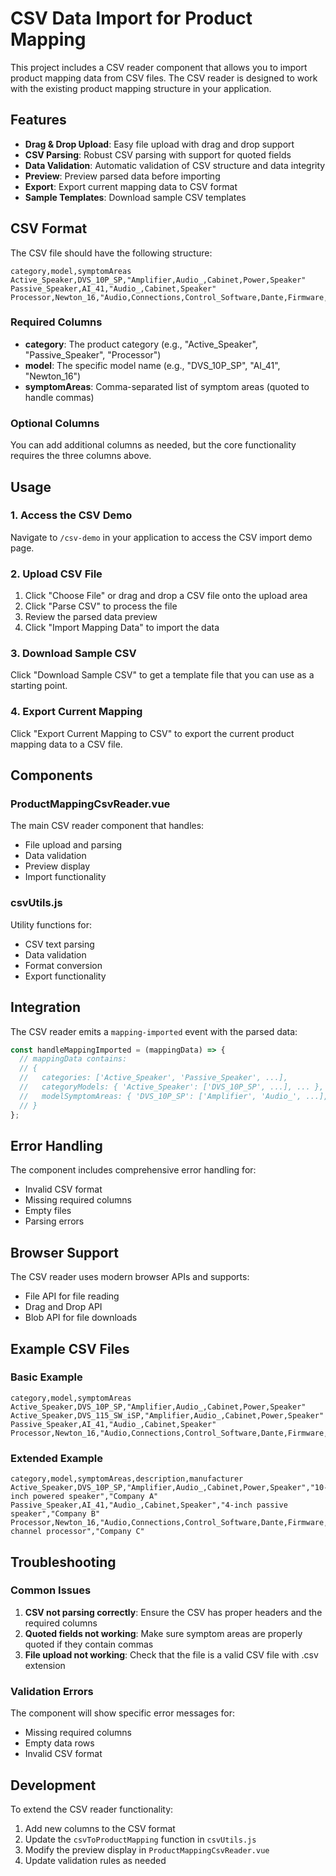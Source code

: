 # CSV Data Import for Product Mapping

This project includes a CSV reader component that allows you to import product mapping data from CSV files. The CSV reader is designed to work with the existing product mapping structure in your application.

## Features

- **Drag & Drop Upload**: Easy file upload with drag and drop support
- **CSV Parsing**: Robust CSV parsing with support for quoted fields
- **Data Validation**: Automatic validation of CSV structure and data integrity
- **Preview**: Preview parsed data before importing
- **Export**: Export current mapping data to CSV format
- **Sample Templates**: Download sample CSV templates

## CSV Format

The CSV file should have the following structure:

```csv
category,model,symptomAreas
Active_Speaker,DVS_10P_SP,"Amplifier,Audio_,Cabinet,Power,Speaker"
Passive_Speaker,AI_41,"Audio_,Cabinet,Speaker"
Processor,Newton_16,"Audio,Connections,Control_Software,Dante,Firmware,Mechanics,Power"
```

### Required Columns

- **category**: The product category (e.g., "Active_Speaker", "Passive_Speaker", "Processor")
- **model**: The specific model name (e.g., "DVS_10P_SP", "AI_41", "Newton_16")
- **symptomAreas**: Comma-separated list of symptom areas (quoted to handle commas)

### Optional Columns

You can add additional columns as needed, but the core functionality requires the three columns above.

## Usage

### 1. Access the CSV Demo

Navigate to `/csv-demo` in your application to access the CSV import demo page.

### 2. Upload CSV File

1. Click "Choose File" or drag and drop a CSV file onto the upload area
2. Click "Parse CSV" to process the file
3. Review the parsed data preview
4. Click "Import Mapping Data" to import the data

### 3. Download Sample CSV

Click "Download Sample CSV" to get a template file that you can use as a starting point.

### 4. Export Current Mapping

Click "Export Current Mapping to CSV" to export the current product mapping data to a CSV file.

## Components

### ProductMappingCsvReader.vue

The main CSV reader component that handles:
- File upload and parsing
- Data validation
- Preview display
- Import functionality

### csvUtils.js

Utility functions for:
- CSV text parsing
- Data validation
- Format conversion
- Export functionality

## Integration

The CSV reader emits a `mapping-imported` event with the parsed data:

```javascript
const handleMappingImported = (mappingData) => {
  // mappingData contains:
  // {
  //   categories: ['Active_Speaker', 'Passive_Speaker', ...],
  //   categoryModels: { 'Active_Speaker': ['DVS_10P_SP', ...], ... },
  //   modelSymptomAreas: { 'DVS_10P_SP': ['Amplifier', 'Audio_', ...], ... }
  // }
};
```

## Error Handling

The component includes comprehensive error handling for:
- Invalid CSV format
- Missing required columns
- Empty files
- Parsing errors

## Browser Support

The CSV reader uses modern browser APIs and supports:
- File API for file reading
- Drag and Drop API
- Blob API for file downloads

## Example CSV Files

### Basic Example
```csv
category,model,symptomAreas
Active_Speaker,DVS_10P_SP,"Amplifier,Audio_,Cabinet,Power,Speaker"
Active_Speaker,DVS_115_SW_iSP,"Amplifier,Audio_,Cabinet,Power,Speaker"
Passive_Speaker,AI_41,"Audio_,Cabinet,Speaker"
Processor,Newton_16,"Audio,Connections,Control_Software,Dante,Firmware,Mechanics,Power"
```

### Extended Example
```csv
category,model,symptomAreas,description,manufacturer
Active_Speaker,DVS_10P_SP,"Amplifier,Audio_,Cabinet,Power,Speaker","10-inch powered speaker","Company A"
Passive_Speaker,AI_41,"Audio_,Cabinet,Speaker","4-inch passive speaker","Company B"
Processor,Newton_16,"Audio,Connections,Control_Software,Dante,Firmware,Mechanics,Power","16-channel processor","Company C"
```

## Troubleshooting

### Common Issues

1. **CSV not parsing correctly**: Ensure the CSV has proper headers and the required columns
2. **Quoted fields not working**: Make sure symptom areas are properly quoted if they contain commas
3. **File upload not working**: Check that the file is a valid CSV file with .csv extension

### Validation Errors

The component will show specific error messages for:
- Missing required columns
- Empty data rows
- Invalid CSV format

## Development

To extend the CSV reader functionality:

1. Add new columns to the CSV format
2. Update the `csvToProductMapping` function in `csvUtils.js`
3. Modify the preview display in `ProductMappingCsvReader.vue`
4. Update validation rules as needed 